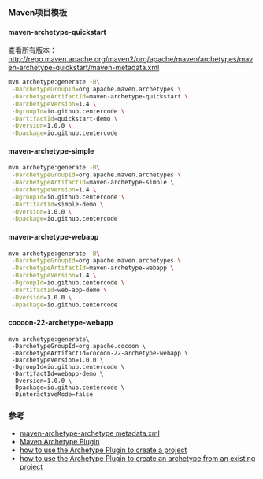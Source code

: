 ### Maven项目模板

#### maven-archetype-quickstart

查看所有版本：http://repo.maven.apache.org/maven2/org/apache/maven/archetypes/maven-archetype-quickstart/maven-metadata.xml

```bash
mvn archetype:generate -B\
 -DarchetypeGroupId=org.apache.maven.archetypes \
 -DarchetypeArtifactId=maven-archetype-quickstart \
 -DarchetypeVersion=1.4 \
 -DgroupId=io.github.centercode \
 -DartifactId=quickstart-demo \
 -Dversion=1.0.0 \
 -Dpackage=io.github.centercode
```

#### maven-archetype-simple

```bash
mvn archetype:generate -B\
 -DarchetypeGroupId=org.apache.maven.archetypes \
 -DarchetypeArtifactId=maven-archetype-simple \
 -DarchetypeVersion=1.4 \
 -DgroupId=io.github.centercode \
 -DartifactId=simple-demo \
 -Dversion=1.0.0 \
 -Dpackage=io.github.centercode
```

#### maven-archetype-webapp

```bash
mvn archetype:generate -B\
 -DarchetypeGroupId=org.apache.maven.archetypes \
 -DarchetypeArtifactId=maven-archetype-webapp \
 -DarchetypeVersion=1.4 \
 -DgroupId=io.github.centercode \
 -DartifactId=web-app-demo \
 -Dversion=1.0.0 \
 -Dpackage=io.github.centercode
```

#### cocoon-22-archetype-webapp

```shell
mvn archetype:generate\
 -DarchetypeGroupId=org.apache.cocoon \
 -DarchetypeArtifactId=cocoon-22-archetype-webapp \
 -DarchetypeVersion=1.0.0 \
 -DgroupId=io.github.centercode \
 -DartifactId=webapp-demo \
 -Dversion=1.0.0 \
 -Dpackage=io.github.centercode \
 -DinteractiveMode=false
```

### 参考

- [maven-archetype-archetype metadata.xml]()
- [Maven Archetype Plugin](http://maven.apache.org/archetype/maven-archetype-plugin/)
- [how to use the Archetype Plugin to create a project](http://maven.apache.org/archetype/maven-archetype-plugin/usage.html)
- [how to use the Archetype Plugin to create an archetype from an existing project](http://maven.apache.org/archetype/maven-archetype-plugin/advanced-usage.html)